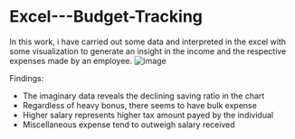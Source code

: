# Excel---Budget-Tracking
In this work, i have carried out some data and interpreted in the excel with some visualization to generate an insight in the income and the respective expenses made by an employee.
![image](https://github.com/user-attachments/assets/ac1757cd-e117-4190-8879-bfdae0935a21)

Findings:
- The imaginary data reveals the declining saving ratio in the chart
- Regardless of heavy bonus, there seems to have bulk expense
- Higher salary represents higher tax amount payed by the individual
- Miscellaneous expense tend to outweigh salary received
